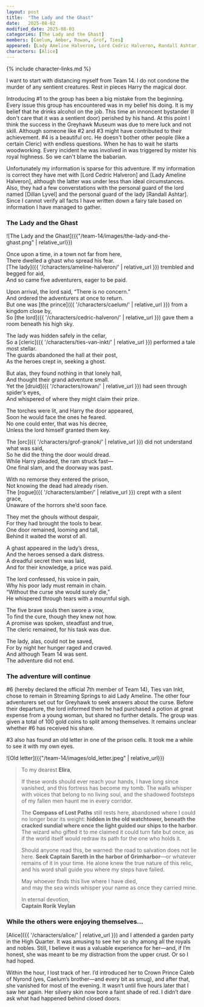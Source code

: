 ```yaml
---
layout: post
title:  "The Lady and the Ghast"
date:   2025-08-02
modified_date: 2025-08-03
categories: [The Lady and the Ghast]
members: [Caelum, Amber, Rowan, Grof, Ties]
appeared: [Lady Ameline Halveron, Lord Cedric Halveron, Randall Ashtar, Dillan Lyvel]
characters: [Alice]
---
```

{% include character-links.md %}

I want to start with distancing myself from Team 14. I do not condone the murder of any sentient creatures. Rest in pieces Harry the magical door.

Introducing #1 to the group has been a big mistake from the beginning. Every issue this group has encountered was in my belief his doing. It is my belief that he drinks alcohol on the job. This time an innoncent bystander (I don't care that it was a sentient door) perished by his hand. At this point I think the success in the Greyhawk Museum was due to mere luck and not skill. Although someone like #2 and #3 might have contributed to their achievement. #4 is a beautiful orc. He doesn't bother other people (like a certain Cleric) with endless questions. When he has to wait he starts woodworking. Every incident he was involved in was triggered by mister his royal highness. So we can't blame the babarian.

Unfortunately my information is sparse for this adventure. If my information is correct they have met with [Lord Cedric Halveron] and [Lady Ameline Halveron], although the latter was under less than ideal circumstances. Also, they had a few converstations with the personal guard of the lord named [Dillan Lyvel] and the personal guard of the lady [Randall Ashtar]. Since I cannot verify all facts I have written down a fairy tale based on information I have managed to gather.

### The Lady and the Ghast

![The Lady and the Ghast]({{"/team-14/images/the-lady-and-the-ghast.png" | relative_url}})

Once upon a time, in a town not far from here,<br>
There dwelled a ghast who spread his fear.<br>
[The lady]({{ '/characters/ameline-halveron/' | relative_url }}) trembled and begged for aid,<br>
And so came five adventurers, eager to be paid.

Upon arrival, the lord said, “There is no concern.”<br>
And ordered the adventurers at once to return.<br>
But one was [the prince]({{ '/characters/caelum/' | relative_url }}) from a kingdom close by,<br>
So [the lord]({{ '/characters/cedric-halveron/' | relative_url }}) gave them a room beneath his high sky.

The lady was hidden safely in the cellar,<br>
So a [cleric]({{ '/characters/ties-van-inkt/' | relative_url }}) performed a tale most stellar.<br>
The guards abandoned the hall at their post,<br>
As the heroes crept in, seeking a ghost.

But alas, they found nothing in that lonely hall,<br>
And thought their grand adventure small.<br>
Yet the [druid]({{ '/characters/rowan/' | relative_url }}) had seen through spider’s eyes,<br>
And whispered of where they might claim their prize.

The torches were lit, and Harry the door appeared,<br>
Soon he would face the ones he feared.<br>
No one could enter, that was his decree,<br>
Unless the lord himself granted them key.

The [orc]({{ '/characters/grof-granok/' | relative_url }}) did not understand what was said,<br>
So he did the thing the door would dread.<br>
While Harry pleaded, the ram struck fast—<br>
One final slam, and the doorway was past.

With no remorse they entered the prison,<br>
Not knowing the dead had already risen.<br>
The [rogue]({{ '/characters/amber/' | relative_url }}) crept with a silent grace,<br>
Unaware of the horrors she’d soon face.

They met the ghouls without despair,<br>
For they had brought the tools to bear.<br>
One door remained, looming and tall,<br>
Behind it waited the worst of all.

A ghast appeared in the lady’s dress,<br>
And the heroes sensed a dark distress.<br>
A dreadful secret then was laid,<br>
And for their knowledge, a price was paid.

The lord confessed, his voice in pain,<br>
Why his poor lady must remain in chain.<br>
“Without the curse she would surely die,”<br>
He whispered through tears with a mournful sigh.

The five brave souls then swore a vow,<br>
To find the cure, though they knew not how.<br>
A promise was spoken, steadfast and true,<br>
The cleric remained, for his task was due.

The lady, alas, could not be saved,<br>
For by night her hunger raged and craved.<br>
And although Team 14 was sent.<br>
The adventure did not end.

### The adventure will continue
#6 (hereby declared the official 7th member of Team 14), Ties van Inkt, chose to remain in Streaming Springs to aid Lady Ameline. The other four adventurers set out for Greyhawk to seek answers about the curse. Before their departure, the lord informed them he had purchased a potion at great expense from a young woman, but shared no further details. The group was given a total of 100 gold coins to split among themselves. It remains unclear whether #6 has received his share.

#3 also has found an old letter in one of the prison cells. It took me a while to see it with my own eyes.

![Old letter]({{"/team-14/images/old_letter.jpeg" | relative_url}})

> To my dearest **Elira**,
> 
> If these words should ever reach your hands, I have long since vanished, and this fortress has become my tomb. The walls whisper with voices that belong to no living soul, and the shadowed footsteps of my fallen men haunt me in every corridor.
> 
> The **Compass of Lost Paths** still rests here, abandoned where I could no longer bear its weight: **hidden in the old watchtower, beneath the cracked sundial where once the light guided our ships to the harbor**. The wizard who gifted it to me claimed it could turn fate but once, as if the world itself would redraw its path for the one who holds it.
> 
> Should anyone read this, be warned: the road to salvation does not lie here. **Seek Captain Sareth in the harbor of Grimharbor**—or whatever remains of it in your time. He alone knew the true nature of this relic, and his word shall guide you where my steps have failed.
> 
> May whoever finds this live where I have died,  
> and may the sea winds whisper your name as once they carried mine.
> 
> In eternal devotion,  
> **Captain Rorik Veylan**


### While the others were enjoying themselves...
[Alice]({{ '/characters/alice/' | relative_url }}) and I attended a garden party in the High Quarter. It was amusing to see her so shy among all the royals and nobles. Still, I believe it was a valuable experience for her—and, if I’m honest, she was meant to be my distraction from the upper crust. Or so I had hoped.

Within the hour, I lost track of her. I’d introduced her to Crown Prince Caleb of Nyrond (yes, Caelum’s brother—and every bit as smug), and after that, she vanished for most of the evening. It wasn’t until five hours later that I saw her again. Her silvery skin now bore a faint shade of red. I didn’t dare ask what had happened behind closed doors.